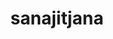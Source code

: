---
title: sanajitjana
github: https://github.com/sanajitjana
mode: dark
transition: 3s
archetype:
  - Little Bit of Everything
---